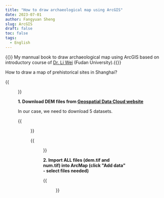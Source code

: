 ```yaml
---
title: "How to draw archaeological map using ArcGIS"
date: 2023-07-01
author: Fangyuan Sheng
slug: ArcGIS
draft: false
toc: false
tags:
  - English
---
```


{{<block class="info">}}
My mannual book to draw archaeological map using ArcGIS based on introductory course of [Dr. Li Wei](https://archsci.fudan.edu.cn/40/cf/c16260a409807/page.htm) (Fudan University).{{<end>}}

How to draw a map of prehistorical sites in Shanghai?

{{<figure src=https://hellenshengfy.github.io/gis(1).png>}}
  
**1. Download DEM files from [Geospatial Data Cloud website](www.gscloud.cn)**
  
In our case, we need to download 5 datasets.  

{{<figure src=https://hellenshengfy.github.io/gis(2).png>}}
 
{{<figure src=https://hellenshengfy.github.io/gis(3).png>}}

**2. Import ALL files (dem.tif and num.tif) into ArcMap (click "Add data" - select files needed)**

{{<figure src=https://hellenshengfy.github.io/gis(4).png>}}
